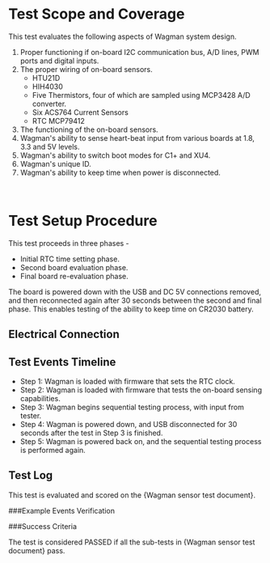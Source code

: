 # Test Scope and Coverage

This test evaluates the following aspects of Wagman system design. </br>
1. Proper functioning if on-board I2C communication bus, A/D lines, PWM ports and digital inputs. </br>
2. The proper wiring of on-board sensors.</br>
    *   HTU21D
    *   HIH4030
    *   Five Thermistors, four of which are sampled using MCP3428 A/D converter.
    *   Six ACS764 Current Sensors
    *   RTC MCP79412
3. The functioning of the on-board sensors.</br>
4. Wagman's ability to sense heart-beat input from various boards at 1.8, 3.3 and 5V levels.</br>
5. Wagman's ability to switch boot modes for C1+ and XU4.</br>
6. Wagman's unique ID. </br>
7. Wagman's ability to keep time when power is disconnected. </br>
</br>

# Test Setup Procedure

This test proceeds in three phases - </br>
* Initial RTC time setting phase.
* Second board evaluation phase.
* Final board re-evaluation phase.

The board is powered down with the USB and DC 5V connections removed, and then reconnected again
after 30 seconds between the second and final phase. This enables testing of the ability to keep
time on CR2030 battery.

## Electrical Connection


## Test Events Timeline
* Step 1: Wagman is loaded with firmware that sets the RTC clock.
* Step 2: Wagman is loaded with firmware that tests the on-board sensing capabilities.
* Step 3: Wagman begins sequential testing process, with input from tester.
* Step 4: Wagman is powered down, and USB disconnected for 30 seconds after the test in Step 3 is finished.
* Step 5: Wagman is powered back on, and the sequential testing process is performed again.

## Test Log

This test is evaluated and scored on the {Wagman sensor test document}.

###Example Events Verification

###Success Criteria

The test is considered PASSED if all the sub-tests in {Wagman sensor test document} pass.

